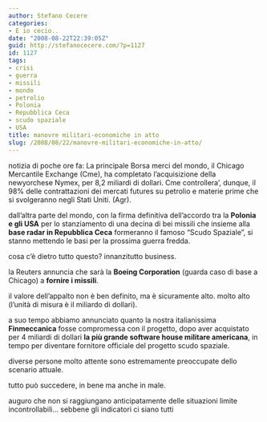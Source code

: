 ```yaml
---
author: Stefano Cecere
categories:
- E io cecio..
date: "2008-08-22T22:39:05Z"
guid: http://stefanocecere.com/?p=1127
id: 1127
tags:
- crisi
- guerra
- missili
- mondo
- petrolio
- Polonia
- Repubblica Ceca
- scudo spaziale
- USA
title: manovre militari-economiche in atto
slug: /2008/08/22/manovre-militari-economiche-in-atto/
---
```


notizia di poche ore fa: La principale Borsa merci del mondo, il Chicago Mercantile Exchange (Cme), ha completato l&#8217;acquisizione della newyorchese Nymex, per 8,2 miliardi di dollari. Cme controllera&#8217;, dunque, il 98% delle contrattazioni dei mercati futures su petrolio e materie prime che si svolgeranno negli Stati Uniti. (Agr).

dall&#8217;altra parte del mondo, con la firma definitiva dell&#8217;accordo tra la **Polonia e gli USA** per lo stanziamento di una decina di bei missili che insieme alla **base radar in Repubblica Ceca** formeranno il famoso &#8220;Scudo Spaziale&#8221;, si stanno mettendo le basi per la prossima guerra fredda.

cosa c&#8217;è dietro tutto questo? innanzitutto business.

la Reuters annuncia che sarà la **Boeing Corporation** (guarda caso di base a Chicago) a **fornire i missili**.

il valore dell&#8217;appalto non è ben definito, ma è sicuramente alto. molto alto (l&#8217;unità di misura è il miliardo di dollari). 

a suo tempo abbiamo annunciato quanto la nostra italianissima **Finmeccanica** fosse compromessa con il progetto, dopo aver acquistato per 4 miliardi di dollari **la più grande software house militare americana**, in tempo per diventare fornitore officiale del progetto scudo spaziale.

diverse persone molto attente sono estremamente preoccupate dello scenario attuale.

tutto può succedere, in bene ma anche in male.

auguro che non si raggiungano anticipatamente delle situazioni limite incontrollabili&#8230; sebbene gli indicatori ci siano tutti